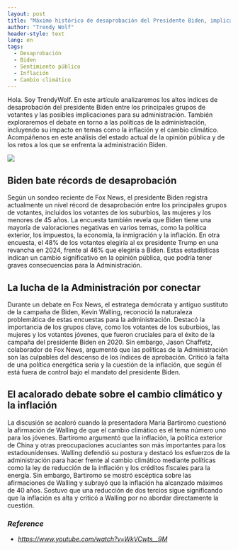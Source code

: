 ```yaml
---
layout: post
title: "Máximo histórico de desaprobación del Presidente Biden, implicaciones para su Administración y retos futuros"
author: "Trendy Wolf"
header-style: text
lang: en
tags:
  - Desaprobación
  - Biden
  - Sentimiento público
  - Inflación
  - Cambio climático
---
```


Hola. Soy TrendyWolf. En este artículo analizaremos los altos índices de desaprobación del presidente Biden entre los principales grupos de votantes y las posibles implicaciones para su administración. También exploraremos el debate en torno a las políticas de la administración, incluyendo su impacto en temas como la inflación y el cambio climático. Acompáñenos en este análisis del estado actual de la opinión pública y de los retos a los que se enfrenta la administración Biden.

<img
    src="https://i.ytimg.com/vi/WkVCwts__9M/hqdefault.jpg"
/>


## Biden bate récords de desaprobación
Según un sondeo reciente de Fox News, el presidente Biden registra actualmente un nivel récord de desaprobación entre los principales grupos de votantes, incluidos los votantes de los suburbios, las mujeres y los menores de 45 años. La encuesta también revela que Biden tiene una mayoría de valoraciones negativas en varios temas, como la política exterior, los impuestos, la economía, la inmigración y la inflación. En otra encuesta, el 48% de los votantes elegiría al ex presidente Trump en una revancha en 2024, frente al 46% que elegiría a Biden. Estas estadísticas indican un cambio significativo en la opinión pública, que podría tener graves consecuencias para la Administración.

## La lucha de la Administración por conectar
Durante un debate en Fox News, el estratega demócrata y antiguo sustituto de la campaña de Biden, Kevin Walling, reconoció la naturaleza problemática de estas encuestas para la administración. Destacó la importancia de los grupos clave, como los votantes de los suburbios, las mujeres y los votantes jóvenes, que fueron cruciales para el éxito de la campaña del presidente Biden en 2020. Sin embargo, Jason Chaffetz, colaborador de Fox News, argumentó que las políticas de la Administración son las culpables del descenso de los índices de aprobación. Criticó la falta de una política energética seria y la cuestión de la inflación, que según él está fuera de control bajo el mandato del presidente Biden.

## El acalorado debate sobre el cambio climático y la inflación
La discusión se acaloró cuando la presentadora Maria Bartiromo cuestionó la afirmación de Walling de que el cambio climático es el tema número uno para los jóvenes. Bartiromo argumentó que la inflación, la política exterior de China y otras preocupaciones acuciantes son más importantes para los estadounidenses. Walling defendió su postura y destacó los esfuerzos de la administración para hacer frente al cambio climático mediante políticas como la ley de reducción de la inflación y los créditos fiscales para la energía. Sin embargo, Bartiromo se mostró escéptica sobre las afirmaciones de Walling y subrayó que la inflación ha alcanzado máximos de 40 años. Sostuvo que una reducción de dos tercios sigue significando que la inflación es alta y criticó a Walling por no abordar directamente la cuestión.


### _Reference_
- _https://www.youtube.com/watch?v=WkVCwts__9M_

